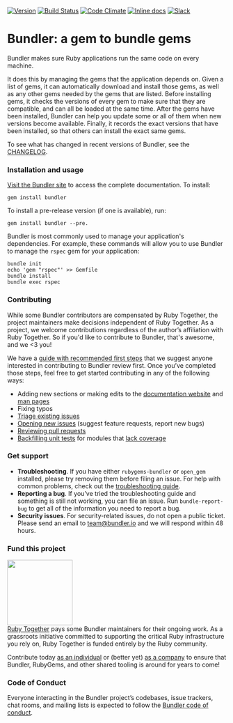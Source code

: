 [![Version     ](https://img.shields.io/gem/v/bundler.svg?style=flat)](https://rubygems.org/gems/bundler)
[![Build Status](https://img.shields.io/travis/bundler/bundler/master.svg?style=flat)](https://travis-ci.org/bundler/bundler)
[![Code Climate](https://img.shields.io/codeclimate/github/bundler/bundler.svg?style=flat)](https://codeclimate.com/github/bundler/bundler)
[![Inline docs ](http://inch-ci.org/github/bundler/bundler.svg?style=flat)](http://inch-ci.org/github/bundler/bundler)
[![Slack       ](http://bundler-slackin.herokuapp.com/badge.svg)](http://bundler-slackin.herokuapp.com)

# Bundler: a gem to bundle gems

Bundler makes sure Ruby applications run the same code on every machine.

It does this by managing the gems that the application depends on. Given a list of gems, it can automatically download and install those gems, as well as any other gems needed by the gems that are listed. Before installing gems, it checks the versions of every gem to make sure that they are compatible, and can all be loaded at the same time. After the gems have been installed, Bundler can help you update some or all of them when new versions become available. Finally, it records the exact versions that have been installed, so that others can install the exact same gems.

To see what has changed in recent versions of Bundler, see the [CHANGELOG](CHANGELOG.md).

### Installation and usage

[Visit the Bundler site](http://bundler.io) to access the complete documentation.
To install:

```
gem install bundler
```

To install a pre-release version (if one is available), run:
```
gem install bundler --pre.
```

Bundler is most commonly used to manage your application's dependencies. For example, these commands will allow you to use Bundler to manage the `rspec` gem for your application:

```
bundle init
echo 'gem "rspec"' >> Gemfile
bundle install
bundle exec rspec
```

### Contributing

While some Bundler contributors are compensated by Ruby Together, the project maintainers make decisions independent of Ruby Together. As a project, we welcome contributions regardless of the author’s affiliation with Ruby Together. So if you'd like to contribute to Bundler, that's awesome, and we <3 you!

We have a [guide with recommended first steps](doc/contributing/README.md) that we suggest anyone interested in contributing to Bundler review first. Once you’ve completed those steps, feel free to get started contributing in any of the following ways:

- Adding new sections or making edits to the [documentation website](http://bundler.io) and [man pages](http://bundler.io/man/bundle.1.html)
- Fixing typos
- [Triage existing issues](doc/contributing/BUG_TRIAGE.md)
- [Opening new issues](doc/contributing/ISSUES.md) (suggest feature requests, report new bugs)
- [Reviewing pull requests](https://github.com/bundler/bundler/pulls)
- [Backfilling unit tests](https://github.com/bundler/bundler/tree/master/spec/bundler) for modules that [lack coverage](https://codeclimate.com/github/bundler/bundler/coverage)

### Get support

- **Troubleshooting**. If you have either `rubygems-bundler` or `open_gem` installed, please try removing them before filing an issue. For help with common problems, check out the [troubleshooting guide](doc/TROUBLESHOOTING.md).
- **Reporting a bug**. If you’ve tried the troubleshooting guide and something is still not working, you can file an issue. Run `bundle-report-bug` to get all of the information you need to report a bug.
- **Security issues**. For security-related issues, do not open a public ticket. Please send an email to [team@bundler.io](mailto:team@bundler.io) and we will respond within 48 hours.

### Fund this project

<a href="https://rubytogether.org/"><img src="https://rubytogether.org/images/rubies.svg" width="150"></a><br>
<a href="https://rubytogether.org/">Ruby Together</a> pays some Bundler maintainers for their ongoing work. As a grassroots initiative committed to supporting the critical Ruby infrastructure you rely on, Ruby Together is funded entirely by the Ruby community.

Contribute today <a href="https://rubytogether.org/developers">as an individual</a> or (better yet) <a href="https://rubytogether.org/companies">as a company</a> to ensure that Bundler, RubyGems, and other shared tooling is around for years to come!

### Code of Conduct

Everyone interacting in the Bundler project’s codebases, issue trackers, chat rooms, and mailing lists is expected to follow the [Bundler code of conduct](https://github.com/bundler/bundler/blob/master/CODE_OF_CONDUCT.md).
